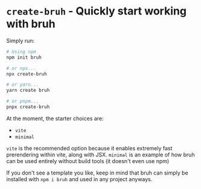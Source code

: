# `create-bruh` - Quickly start working with bruh

Simply run:
```sh
# Using npm
npm init bruh

# or npx...
npx create-bruh

# or yarn...
yarn create bruh

# or pnpm...
pnpx create-bruh
```

At the moment, the starter choices are:

- `vite`
- `minimal`

`vite` is the recommended option because it enables extremely fast prerendering within vite, along with JSX.
`minimal` is an example of how bruh can be used entirely without build tools (it doesn't even use npm)

If you don't see a template you like, keep in mind that bruh can simply be installed with `npm i bruh` and used in any project anyways.
